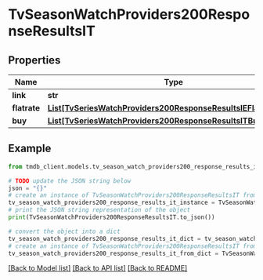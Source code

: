 # TvSeasonWatchProviders200ResponseResultsIT


## Properties

Name | Type | Description | Notes
------------ | ------------- | ------------- | -------------
**link** | **str** |  | [optional] 
**flatrate** | [**List[TvSeriesWatchProviders200ResponseResultsIEFlatrateInner]**](TvSeriesWatchProviders200ResponseResultsIEFlatrateInner.md) |  | [optional] 
**buy** | [**List[TvSeriesWatchProviders200ResponseResultsITBuyInner]**](TvSeriesWatchProviders200ResponseResultsITBuyInner.md) |  | [optional] 

## Example

```python
from tmdb_client.models.tv_season_watch_providers200_response_results_it import TvSeasonWatchProviders200ResponseResultsIT

# TODO update the JSON string below
json = "{}"
# create an instance of TvSeasonWatchProviders200ResponseResultsIT from a JSON string
tv_season_watch_providers200_response_results_it_instance = TvSeasonWatchProviders200ResponseResultsIT.from_json(json)
# print the JSON string representation of the object
print(TvSeasonWatchProviders200ResponseResultsIT.to_json())

# convert the object into a dict
tv_season_watch_providers200_response_results_it_dict = tv_season_watch_providers200_response_results_it_instance.to_dict()
# create an instance of TvSeasonWatchProviders200ResponseResultsIT from a dict
tv_season_watch_providers200_response_results_it_from_dict = TvSeasonWatchProviders200ResponseResultsIT.from_dict(tv_season_watch_providers200_response_results_it_dict)
```
[[Back to Model list]](../README.md#documentation-for-models) [[Back to API list]](../README.md#documentation-for-api-endpoints) [[Back to README]](../README.md)


